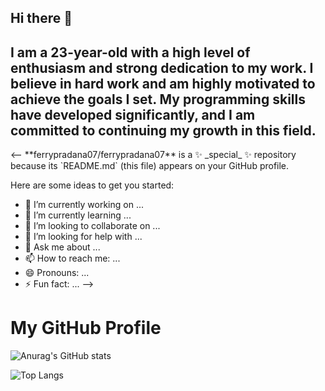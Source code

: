 ## Hi there 👋
<h2>
  I am a 23-year-old with a high level of enthusiasm and strong dedication to my work. I believe in hard work and am highly motivated to achieve the goals I set. My programming skills have developed significantly, and I am committed to continuing my growth in this field.  
</h2>
<--
**ferrypradana07/ferrypradana07** is a ✨ _special_ ✨ repository because its `README.md` (this file) appears on your GitHub profile.

Here are some ideas to get you started:

- 🔭 I’m currently working on ...
- 🌱 I’m currently learning ...
- 👯 I’m looking to collaborate on ...
- 🤔 I’m looking for help with ...
- 💬 Ask me about ...
- 📫 How to reach me: ...
- 😄 Pronouns: ...
- ⚡ Fun fact: ...
-->

# My GitHub Profile

![Anurag's GitHub stats](https://github-readme-stats.vercel.app/api?username=ferrypradana07&show_icons=true&theme=radical)

![Top Langs](https://github-readme-stats.vercel.app/api/top-langs/?username=ferrypradana07&cache_seconds=1&layout=compact)



